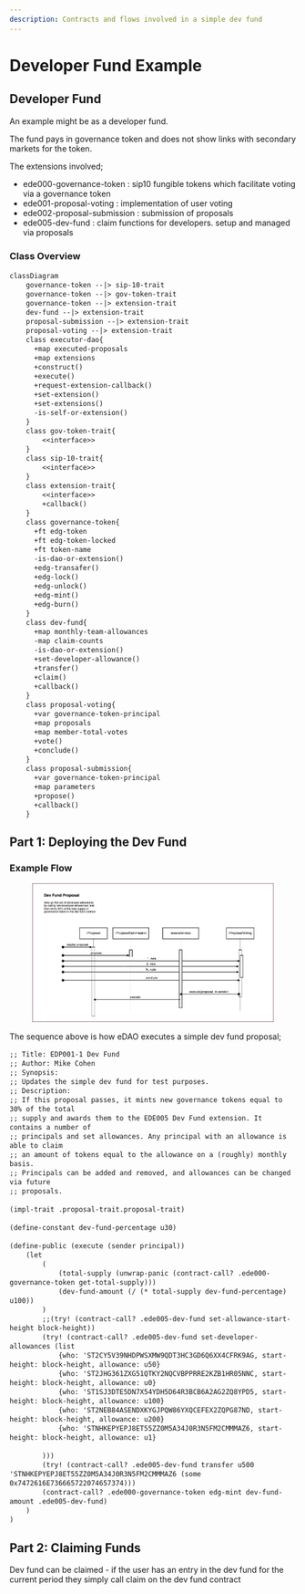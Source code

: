 ```yaml
---
description: Contracts and flows involved in a simple dev fund
---
```


# Developer Fund Example

## Developer Fund

An example might be as a developer fund.&#x20;

The fund pays in governance token and does not show links with secondary markets for the token.

The extensions involved;

* ede000-governance-token : sip10 fungible tokens which facilitate voting via a governance token
* ede001-proposal-voting : implementation of user voting
* ede002-proposal-submission : submission of proposals
* ede005-dev-fund : claim functions for developers. setup and managed via proposals

### Class Overview

```mermaid
classDiagram
    governance-token --|> sip-10-trait
    governance-token --|> gov-token-trait
    governance-token --|> extension-trait
    dev-fund --|> extension-trait
    proposal-submission --|> extension-trait
    proposal-voting --|> extension-trait
    class executor-dao{
      +map executed-proposals
      +map extensions
      +construct()
      +execute()
      +request-extension-callback()
      +set-extension()
      +set-extensions()
      -is-self-or-extension()
    }
    class gov-token-trait{
        <<interface>>
    }
    class sip-10-trait{
        <<interface>>
    }
    class extension-trait{
        <<interface>>
        +callback()
    }
    class governance-token{
      +ft edg-token
      +ft edg-token-locked
      +ft token-name
      -is-dao-or-extension()
      +edg-transafer()
      +edg-lock()
      +edg-unlock()
      +edg-mint()
      +edg-burn()
    }
    class dev-fund{
      +map monthly-team-allowances
      -map claim-counts
      -is-dao-or-extension()
      +set-developer-allowance()
      +transfer()
      +claim()
      +callback()
    }
    class proposal-voting{
      +var governance-token-principal
      +map proposals
      +map member-total-votes
      +vote()
      +conclude()
    }    
    class proposal-submission{
      +var governance-token-principal
      +map parameters
      +propose()
      +callback()
    }
```



## Part 1: Deploying the Dev Fund

### Example Flow

<figure><img src="../.gitbook/assets/eDAO-devfund_sequence.drawio (2).png" alt=""><figcaption></figcaption></figure>

The sequence above is how eDAO executes a simple dev fund proposal;

```
;; Title: EDP001-1 Dev Fund
;; Author: Mike Cohen
;; Synopsis:
;; Updates the simple dev fund for test purposes.
;; Description:
;; If this proposal passes, it mints new governance tokens equal to 30% of the total
;; supply and awards them to the EDE005 Dev Fund extension. It contains a number of
;; principals and set allowances. Any principal with an allowance is able to claim
;; an amount of tokens equal to the allowance on a (roughly) monthly basis.
;; Principals can be added and removed, and allowances can be changed via future
;; proposals.

(impl-trait .proposal-trait.proposal-trait)

(define-constant dev-fund-percentage u30)

(define-public (execute (sender principal))
	(let
		(
			(total-supply (unwrap-panic (contract-call? .ede000-governance-token get-total-supply)))
			(dev-fund-amount (/ (* total-supply dev-fund-percentage) u100))
		)
		;;(try! (contract-call? .ede005-dev-fund set-allowance-start-height block-height))
		(try! (contract-call? .ede005-dev-fund set-developer-allowances (list
			{who: 'ST2CY5V39NHDPWSXMW9QDT3HC3GD6Q6XX4CFRK9AG, start-height: block-height, allowance: u50}
			{who: 'ST2JHG361ZXG51QTKY2NQCVBPPRRE2KZB1HR05NNC, start-height: block-height, allowance: u0}
			{who: 'ST1SJ3DTE5DN7X54YDH5D64R3BCB6A2AG2ZQ8YPD5, start-height: block-height, allowance: u100}
			{who: 'ST2NEB84ASENDXKYGJPQW86YXQCEFEX2ZQPG87ND, start-height: block-height, allowance: u200}
			{who: 'STNHKEPYEPJ8ET55ZZ0M5A34J0R3N5FM2CMMMAZ6, start-height: block-height, allowance: u1}
			
		)))
		(try! (contract-call? .ede005-dev-fund transfer u500 'STNHKEPYEPJ8ET55ZZ0M5A34J0R3N5FM2CMMMAZ6 (some 0x7472616E736665722074657374)))
		(contract-call? .ede000-governance-token edg-mint dev-fund-amount .ede005-dev-fund)
	)
)
```

## Part 2: Claiming Funds

Dev fund can be claimed - if the user has an entry in the dev fund for the current period they simply call claim on the dev fund contract

